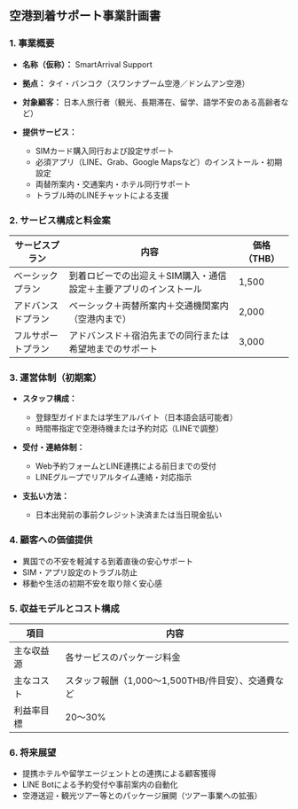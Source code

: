 ## 空港到着サポート事業計画書

### 1. 事業概要

* **名称（仮称）：** SmartArrival Support
* **拠点：** タイ・バンコク（スワンナプーム空港／ドンムアン空港）
* **対象顧客：** 日本人旅行者（観光、長期滞在、留学、語学不安のある高齢者など）
* **提供サービス：**

  * SIMカード購入同行および設定サポート
  * 必須アプリ（LINE、Grab、Google Mapsなど）のインストール・初期設定
  * 両替所案内・交通案内・ホテル同行サポート
  * トラブル時のLINEチャットによる支援

### 2. サービス構成と料金案

| サービスプラン   | 内容                                 | 価格（THB） |
| --------- | ---------------------------------- | ------- |
| ベーシックプラン  | 到着ロビーでの出迎え＋SIM購入・通信設定＋主要アプリのインストール | 1,500   |
| アドバンスドプラン | ベーシック＋両替所案内＋交通機関案内（空港内まで）          | 2,000   |
| フルサポートプラン | アドバンスド＋宿泊先までの同行または希望地までのサポート       | 3,000   |

### 3. 運営体制（初期案）

* **スタッフ構成：**

  * 登録型ガイドまたは学生アルバイト（日本語会話可能者）
  * 時間帯指定で空港待機または予約対応（LINEで調整）
* **受付・連絡体制：**

  * Web予約フォームとLINE連携による前日までの受付
  * LINEグループでリアルタイム連絡・対応指示
* **支払い方法：**

  * 日本出発前の事前クレジット決済または当日現金払い

### 4. 顧客への価値提供

* 異国での不安を軽減する到着直後の安心サポート
* SIM・アプリ設定のトラブル防止
* 移動や生活の初期不安を取り除く安心感

### 5. 収益モデルとコスト構成

| 項目    | 内容                               |
| ----- | -------------------------------- |
| 主な収益源 | 各サービスのパッケージ料金                    |
| 主なコスト | スタッフ報酬（1,000〜1,500THB/件目安）、交通費など |
| 利益率目標 | 20〜30%                           |

### 6. 将来展望

* 提携ホテルや留学エージェントとの連携による顧客獲得
* LINE Botによる予約受付や事前案内の自動化
* 空港送迎・観光ツアー等とのパッケージ展開（ツアー事業への拡張）
